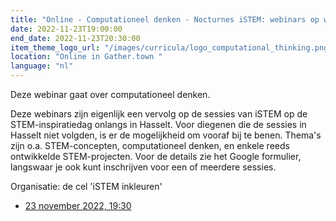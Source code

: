 ```yaml
---
title: "Online - Computationeel denken - Nocturnes iSTEM: webinars op woensdagavond"
date: 2022-11-23T19:00:00
end_date: 2022-11-23T20:30:00
item_theme_logo_url: "/images/curricula/logo_computational_thinking.png"
location: "Online in Gather.town "
language: "nl"
---
```

Deze webinar gaat over computationeel denken.

Deze webinars zijn eigenlijk een vervolg op de sessies van iSTEM op de STEM-inspiratiedag onlangs in Hasselt. Voor diegenen die de sessies in Hasselt niet volgden, is er de mogelijkheid om vooraf bij te benen.
Thema's zijn o.a. STEM-concepten, computationeel denken, en enkele reeds ontwikkelde STEM-projecten.
Voor de details zie het Google formulier, langswaar je ook kunt inschrijven voor een of meerdere sessies.

Organisatie: de cel 'iSTEM inkleuren'

- [23 november 2022, 19:30](https://docs.google.com/forms/d/1v8T07AMObbv1j8GU0IP3oqTzj1m1tj8trZBW00Z6MG0/viewform?edit_requested=true)
